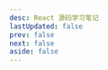 ```yaml
---
desc: React 源码学习笔记
lastUpdated: false
prev: false
next: false
aside: false
---
```


<SummaryPage path="/源码学习/React/" :desc="$frontmatter.desc"></SummaryPage>
